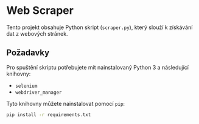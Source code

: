 # Web Scraper

Tento projekt obsahuje Python skript (`scraper.py`), který slouží k získávání dat z webových stránek.

## Požadavky

Pro spuštění skriptu potřebujete mít nainstalovaný Python 3 a následující knihovny:

* `selenium`
* `webdriver_manager`

Tyto knihovny můžete nainstalovat pomocí `pip`:
```bash
pip install -r requirements.txt
